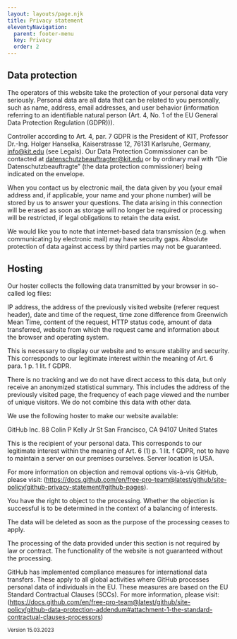 ```yaml
---
layout: layouts/page.njk
title: Privacy statement
eleventyNavigation:
  parent: footer-menu
  key: Privacy
  order: 2
---
```


## Data protection

The operators of this website take the protection of your personal data very seriously.
Personal data are all data that can be related to you personally, such as name, address, email addresses, and user behavior (information referring to an identifiable natural person (Art. 4, No. 1 of the EU General Data Protection Regulation (GDPR))).

Controller according to Art. 4, par. 7 GDPR is the President of KIT, Professor Dr.-Ing. Holger Hanselka, Kaiserstrasse 12, 76131 Karlsruhe, Germany, [info@kit.edu](mailto:info@kit.edu) (see Legals). Our Data Protection Commissioner can be contacted at [datenschutzbeauftragter@kit.edu](datenschutzbeauftragter@kit.edu) or by ordinary mail with “Die Datenschutzbeauftragte” (the data protection commissioner) being indicated on the envelope.

When you contact us by electronic mail, the data given by you (your email address and, if applicable, your name and your phone number) will be stored by us to answer your questions. The data arising in this connection will be erased as soon as storage will no longer be required or processing will be restricted, if legal obligations to retain the data exist.

We would like you to note that internet-based data transmission (e.g. when communicating by electronic mail) may have security gaps. Absolute protection of data against access by third parties may not be guaranteed.

## Hosting

Our hoster collects the following data transmitted by your browser in so-called log files:

IP address, the address of the previously visited website (referer request header), date and time of the request, time zone difference from Greenwich Mean Time, content of the request, HTTP status code, amount of data transferred, website from which the request came and information about the browser and operating system.

This is necessary to display our website and to ensure stability and security. This corresponds to our legitimate interest within the meaning of Art. 6 para. 1 p. 1 lit. f GDPR.

There is no tracking and we do not have direct access to this data, but only receive an anonymized statistical summary. This includes the address of the previously visited page, the frequency of each page viewed and the number of unique visitors. We do not combine this data with other data.

We use the following hoster to make our website available:

GitHub Inc.
88 Colin P Kelly Jr St
San Francisco, CA 94107
United States

This is the recipient of your personal data. This corresponds to our legitimate interest within the meaning of Art. 6 (1) p. 1 lit. f GDPR, not to have to maintain a server on our premises ourselves. Server location is USA.

For more information on objection and removal options vis-à-vis GitHub, please visit: (https://docs.github.com/en/free-pro-team@latest/github/site-policy/github-privacy-statement#github-pages).

You have the right to object to the processing. Whether the objection is successful is to be determined in the context of a balancing of interests.

The data will be deleted as soon as the purpose of the processing ceases to apply.

The processing of the data provided under this section is not required by law or contract. The functionality of the website is not guaranteed without the processing.

GitHub has implemented compliance measures for international data transfers. These apply to all global activities where GitHub processes personal data of individuals in the EU. These measures are based on the EU Standard Contractual Clauses (SCCs). For more information, please visit: (https://docs.github.com/en/free-pro-team@latest/github/site-policy/github-data-protection-addendum#attachment-1-the-standard-contractual-clauses-processors)

<small>Version 15.03.2023</small>
